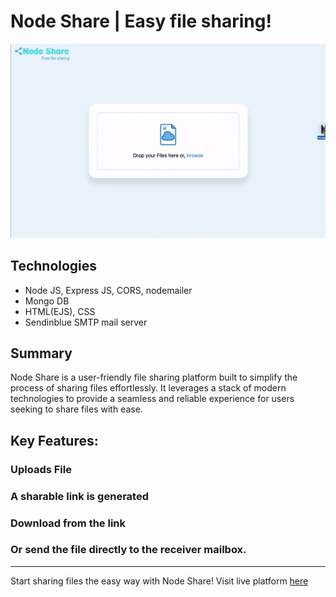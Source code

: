 # Node Share | Easy file sharing!




![preview](https://github.com/Me-amarJEEt/nodeShare/blob/main/public/media/node-share.gif)

## Technologies
* Node JS, Express JS, CORS, nodemailer
* Mongo DB
* HTML(EJS), CSS
* Sendinblue SMTP mail server


## Summary
Node Share is a user-friendly file sharing platform built to simplify the process of sharing files effortlessly. It leverages a stack of modern technologies to provide a seamless and reliable experience for users seeking to share files with ease.



## Key Features:

### Uploads File
### A sharable link is generated 
### Download from the link 
### Or send the file directly to the receiver mailbox.

---
Start sharing files the easy way with Node Share! Visit live platform [here](https://quick-share-geui.onrender.com/)


